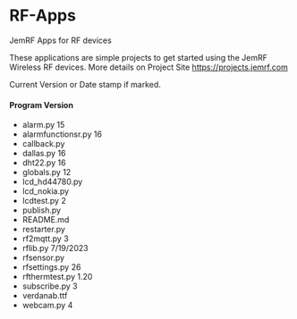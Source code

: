 # RF-Apps
JemRF Apps for RF devices

These applications are simple projects to get started using the JemRF Wireless RF devices.
More details on Project Site  https://projects.jemrf.com

Current Version or Date stamp if marked.
#### Program             Version
* alarm.py            15
* alarmfunctionsr.py  16
* callback.py
* dallas.py           16
* dht22.py            16
* globals.py          12
* lcd_hd44780.py
* lcd_nokia.py
* lcdtest.py          2
* publish.py
* README.md
* restarter.py
* rf2mqtt.py          3
* rflib.py            7/19/2023
* rfsensor.py
* rfsettings.py       26
* rfthermtest.py      1.20
* subscribe.py        3
* verdanab.ttf
* webcam.py           4
